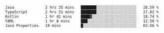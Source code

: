 <!-- <img align='right' src="https://github-readme-stats-eight-rose-90.vercel.app
/api?username=JesusJimenezG&show_icons=true&theme=radical">

### Hi there 👋 My name is Jesús.
- I'm a Computer Engineering student.
- I'm currently working as a Full stack Web developer and native Android Developer.

- Proghead.
- Inlärning svenska
- I also like to translate music on my YouTube channel. [![YouTube Views](https://img.shields.io/youtube/channel/views/UCWnlcC4_sV9Imcy9ysQpxHA?style=social)](https://www.youtube.com/channel/UCWnlcC4_sV9Imcy9ysQpxHA) -->
<!-- ![banner](https://github.com/JesusJimenezG/JesusJimenezG/blob/main/1.png) -->

<!--START_SECTION:waka-->

```txt
Java              2 hrs 35 mins   ███████░░░░░░░░░░░░░░░░░░   28.59 %
TypeScript        2 hrs 31 mins   ███████░░░░░░░░░░░░░░░░░░   27.82 %
Kotlin            1 hr 42 mins    ████▓░░░░░░░░░░░░░░░░░░░░   18.74 %
YAML              1 hr 8 mins     ███░░░░░░░░░░░░░░░░░░░░░░   12.50 %
Java Properties   19 mins         █░░░░░░░░░░░░░░░░░░░░░░░░   03.56 %
```

<!--END_SECTION:waka-->

<!--
**JesusJimenezG/JesusJimenezG** is a ✨ _special_ ✨ repository because its `README.md` (this file) appears on your GitHub profile.

Here are some ideas to get you started:

- 🔭 I’m currently working on ...
- 🌱 I’m currently learning ...
- 👯 I’m looking to collaborate on ...
- 🤔 I’m looking for help with ...
- 💬 Ask me about ...
- 📫 How to reach me: ...
- 😄 Pronouns: ...
- ⚡ Fun fact: ...
-->
